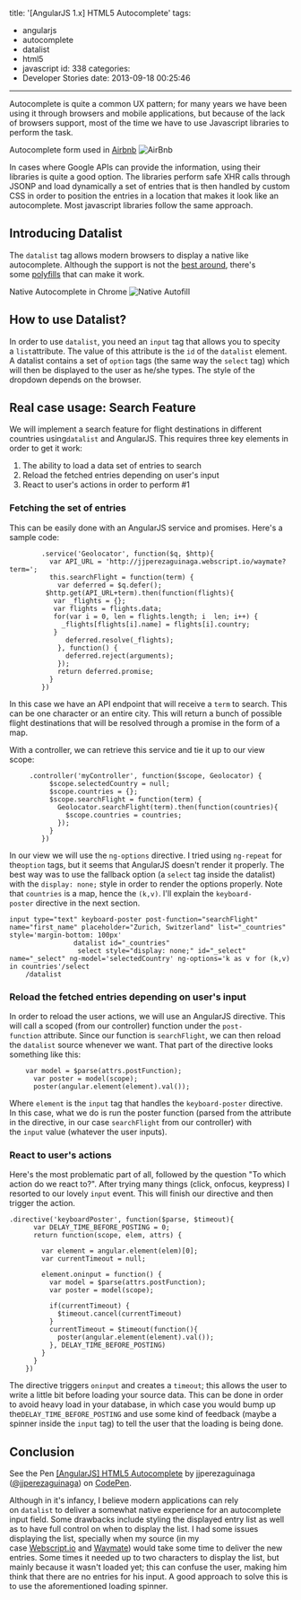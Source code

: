 title: '[AngularJS 1.x] HTML5 Autocomplete'
tags:
  - angularjs
  - autocomplete
  - datalist
  - html5
  - javascript
id: 338
categories:
  - Developer Stories
date: 2013-09-18 00:25:46
---

Autocomplete is quite a common UX pattern; for many years we have been using it through browsers and mobile applications, but because of the lack of browsers support, most of the time we have to use Javascript libraries to perform the task.

Autocomplete form used in [Airbnb](https://airbnb.com) ![AirBnb](https://assets.jjperezaguinaga.com/v1/angularjs-html5-autocomplete/airbnb-autocomplete.png)

In cases where Google APIs can provide the information, using their libraries is quite a good option. The libraries perform safe XHR calls through JSONP and load dynamically a set of entries that is then handled by custom CSS in order to position the entries in a location that makes it look like an autocomplete. Most javascript libraries follow the same approach.

## Introducing Datalist

The `datalist` tag allows modern browsers to display a native like autocomplete. Although the support is not the [best around](http://caniuse.com/datalist), there's some [polyfills](http://css-tricks.com/relevant-dropdowns-polyfill-for-datalist/) that can make it work.

Native Autocomplete in Chrome ![Native Autofill](https://assets.jjperezaguinaga.com/v1/angularjs-html5-autocomplete/native-chrome-autocomplete.png)

## How to use Datalist?

In order to use `datalist`, you need an `input` tag that allows you to specity a `list`attribute. The value of this attribute is the `id` of the `datalist` element. A datalist contains a set of `option` tags (the same way the `select` tag) which will then be displayed to the user as he/she types. The style of the dropdown depends on the browser.

## Real case usage: Search Feature

We will implement a search feature for flight destinations in different countries using`datalist` and AngularJS. This requires three key elements in order to get it work:

1.  The ability to load a data set of entries to search
2.  Reload the fetched entries depending on user's input
3.  React to user's actions in order to perform #1

### Fetching the set of entries

This can be easily done with an AngularJS service and promises. Here's a sample code:

```
        .service('Geolocator', function($q, $http){
          var API_URL = 'http://jjperezaguinaga.webscript.io/waymate?term=';
          this.searchFlight = function(term) {
            var deferred = $q.defer();
         $http.get(API_URL+term).then(function(flights){
           var _flights = {};
           var flights = flights.data;
           for(var i = 0, len = flights.length; i  len; i++) {
             _flights[flights[i].name] = flights[i].country;
           }
              deferred.resolve(_flights);
            }, function() {
              deferred.reject(arguments);
            });
            return deferred.promise;
          } 
        })
```

In this case we have an API endpoint that will receive a `term` to search. This can be one character or an entire city. This will return a bunch of possible flight destinations that will be resolved through a promise in the form of a map.

With a controller, we can retrieve this service and tie it up to our view scope:

```
     .controller('myController', function($scope, Geolocator) {
          $scope.selectedCountry = null;
          $scope.countries = {};
          $scope.searchFlight = function(term) {
            Geolocator.searchFlight(term).then(function(countries){
              $scope.countries = countries;
            });
          }
        })
```

In our view we will use the `ng-options` directive. I tried using `ng-repeat` for the`option` tags, but it seems that AngularJS doesn't render it properly. The best way was to use the fallback option (a `select` tag inside the datalist) with the `display: none;` style in order to render the options properly. Note that `countries` is a map, hence the `(k,v)`. I'll explain the `keyboard-poster` directive in the next section.

```
input type="text" keyboard-poster post-function="searchFlight" name="first_name" placeholder="Zurich, Switzerland" list="_countries" style='margin-bottom: 100px'
                datalist id="_countries"
                 select style="display: none;" id="_select" name="_select" ng-model='selectedCountry' ng-options='k as v for (k,v) in countries'/select
    /datalist
```

### Reload the fetched entries depending on user's input

In order to reload the user actions, we will use an AngularJS directive. This will call a scoped (from our controller) function under the `post-function` attribute. Since our function is `searchFlight`, we can then reload the `datalist` source whenever we want. That part of the directive looks something like this:

```  
    var model = $parse(attrs.postFunction);
      var poster = model(scope);
      poster(angular.element(element).val());
```

Where `element` is the `input` tag that handles the `keyboard-poster` directive. In this case, what we do is run the poster function (parsed from the attribute in the directive, in our case `searchFlight` from our controller) with the `input` value (whatever the user inputs).

### React to user's actions

Here's the most problematic part of all, followed by the question "To which action do we react to?". After trying many things (click, onfocus, keypress) I resorted to our lovely `input` event. This will finish our directive and then trigger the action.

```
.directive('keyboardPoster', function($parse, $timeout){
      var DELAY_TIME_BEFORE_POSTING = 0;
      return function(scope, elem, attrs) {

        var element = angular.element(elem)[0];
        var currentTimeout = null;

        element.oninput = function() {
          var model = $parse(attrs.postFunction);
          var poster = model(scope);

          if(currentTimeout) {
            $timeout.cancel(currentTimeout)
          }
          currentTimeout = $timeout(function(){
            poster(angular.element(element).val());
          }, DELAY_TIME_BEFORE_POSTING)
        }
      }
    })
```

The directive triggers `oninput` and creates a `timeout`; this allows the user to write a little bit before loading your source data. This can be done in order to avoid heavy load in your database, in which case you would bump up the`DELAY_TIME_BEFORE_POSTING` and use some kind of feedback (maybe a spinner inside the `input` tag) to tell the user that the loading is being done.

## Conclusion

<p data-height="568" data-theme-id="1773" data-slug-hash="Dmspr" data-default-tab="result" data-user="jjperezaguinaga" class='codepen'>See the Pen <a href='http://codepen.io/jjperezaguinaga/pen/Dmspr/'>[AngularJS] HTML5 Autocomplete</a> by jjperezaguinaga (<a href='http://codepen.io/jjperezaguinaga'>@jjperezaguinaga</a>) on <a href='http://codepen.io'>CodePen</a>.</p>
<script async src="//assets.codepen.io/assets/embed/ei.js"></script>

Although in it's infancy, I believe modern applications can rely on `datalist` to deliver a somewhat native experience for an autocomplete input field. Some drawbacks include styling the displayed entry list as well as to have full control on when to display the list. I had some issues displaying the list, specially when my source (in my case [Webscript.io](https://www.webscript.io/) and [Waymate](https://www.waymate.de/en/searches)) would take some time to deliver the new entries. Some times it needed up to two characters to display the list, but mainly because it wasn't loaded yet; this can confuse the user, making him think that there are no entries for his input. A good approach to solve this is to use the aforementioned loading spinner.

